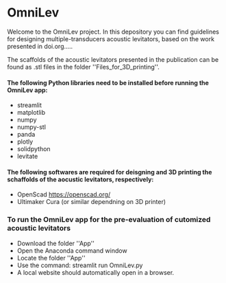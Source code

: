 # OmniLev

Welcome to the OmniLev project. In this depository you can find guidelines for designing multiple-transducers acoustic levitators, based on the work presented in doi.org.....

The scaffolds of the acoustic levitators presented in the publication can be found as .stl files in the folder ''Files_for_3D_printing''.

#### The following Python libraries need to be installed before running the OmniLev app:
- streamlit
- matplotlib
- numpy
- numpy-stl
- panda
- plotly
- solidpython
- levitate


#### The following softwares are required for deisgning and 3D printing the schaffolds of the aocustic levitators, respectively:
- OpenScad https://openscad.org/
- Ultimaker Cura (or similar dependning on 3D printer) 


### To run the OmniLev app for the pre-evaluation of cutomized acoustic levitators 
- Download the folder ''App''
- Open the Anaconda command window
- Locate the folder ''App''
- Use the command: streamlit run OmniLev.py
- A local website should automatically open in a browser.


